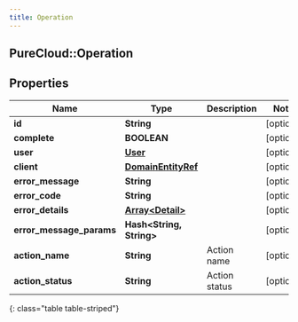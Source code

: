 ```yaml
---
title: Operation
---
```

## PureCloud::Operation

## Properties

|Name | Type | Description | Notes|
|------------ | ------------- | ------------- | -------------|
| **id** | **String** |  | [optional] |
| **complete** | **BOOLEAN** |  | [optional] |
| **user** | [**User**](User.html) |  | [optional] |
| **client** | [**DomainEntityRef**](DomainEntityRef.html) |  | [optional] |
| **error_message** | **String** |  | [optional] |
| **error_code** | **String** |  | [optional] |
| **error_details** | [**Array&lt;Detail&gt;**](Detail.html) |  | [optional] |
| **error_message_params** | **Hash&lt;String, String&gt;** |  | [optional] |
| **action_name** | **String** | Action name | [optional] |
| **action_status** | **String** | Action status | [optional] |
{: class="table table-striped"}


